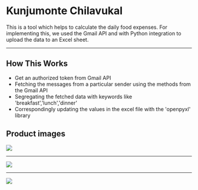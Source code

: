 <h1>Kunjumonte Chilavukal </h1>

This is a tool which helps to calculate the daily food expenses. For implementing this, we used the Gmail API and with Python integration to upload the data to an Excel sheet.
<hr>
<h2>How This Works</h2>
<ul>
    <li>Get an authorized token from Gmail API</li>
    <li>Fetching the messages from a particular sender using the methods from the Gmail API</li>
    <li>Segregating the fetched data with keywords like 'breakfast','lunch','dinner'</li>
    <li>Correspondingly updating the values in the excel file with the 'openpyxl' library</li>
</ul>
<h2>Product images</h2>

<img src = "imgs/excel1.png">
<hr>
<img src = "imgs/excel2.png">
<hr>
<img src="imgs/emailsample.png">
